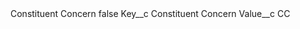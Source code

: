 <?xml version="1.0" encoding="UTF-8"?>
<CustomMetadata xmlns="http://soap.sforce.com/2006/04/metadata" xmlns:xsi="http://www.w3.org/2001/XMLSchema-instance" xmlns:xsd="http://www.w3.org/2001/XMLSchema">
    <label>Constituent Concern</label>
    <protected>false</protected>
    <values>
        <field>Key__c</field>
        <value xsi:type="xsd:string">Constituent Concern</value>
    </values>
    <values>
        <field>Value__c</field>
        <value xsi:type="xsd:string">CC</value>
    </values>
</CustomMetadata>

